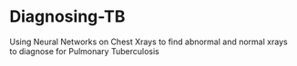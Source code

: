 # Diagnosing-TB
Using Neural Networks on Chest Xrays to find abnormal and normal xrays to diagnose for Pulmonary Tuberculosis
